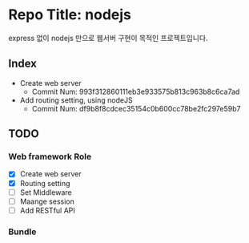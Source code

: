 # Repo Title: nodejs

express 없이 nodejs 만으로 웹서버 구현이 목적인 프로젝트입니다.

## Index

- Create web server
  - Commit Num: 993f312860111eb3e933575b813c963b8c6ca7ad
- Add routing setting, using nodeJS
  - Commit Num: df9b8f8cdcec35154c0b600cc78be2fc297e59b7

## TODO

### Web framework Role

- [x] Create web server
- [x] Routing setting
- [ ] Set Middleware
- [ ] Maange session
- [ ] Add RESTful API

### Bundle
